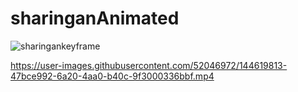 # sharinganAnimated

![sharingankeyframe](https://user-images.githubusercontent.com/52046972/144620050-782925ef-48af-4711-8f07-2c7195e0f360.png)

https://user-images.githubusercontent.com/52046972/144619813-47bce992-6a20-4aa0-b40c-9f3000336bbf.mp4

